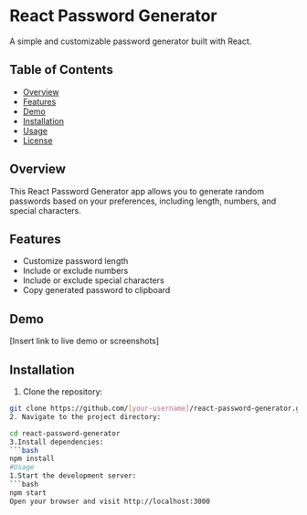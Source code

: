 # React Password Generator

A simple and customizable password generator built with React.

## Table of Contents

- [Overview](#overview)
- [Features](#features)
- [Demo](#demo)
- [Installation](#installation)
- [Usage](#usage)
- [License](#license)

## Overview

This React Password Generator app allows you to generate random passwords based on your preferences, including length, numbers, and special characters.

## Features

- Customize password length
- Include or exclude numbers
- Include or exclude special characters
- Copy generated password to clipboard

## Demo

[Insert link to live demo or screenshots]

## Installation

1. Clone the repository:

```bash
git clone https://github.com/[your-username]/react-password-generator.git
2. Navigate to the project directory:
```
```bash
cd react-password-generator
3.Install dependencies:
```bash
npm install
#Usage
1.Start the development server:
```bash
npm start
Open your browser and visit http://localhost:3000




